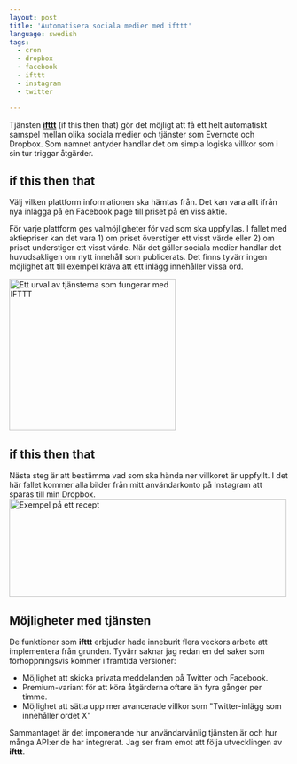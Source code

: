 ```yaml
---
layout: post
title: 'Automatisera sociala medier med ifttt'
language: swedish
tags:
  - cron
  - dropbox
  - facebook
  - ifttt
  - instagram
  - twitter

---
```


Tjänsten <b><a href="http://ifttt.com" target="_blank">ifttt</a></b> (if this then that) gör det möjligt att få ett helt automatiskt samspel mellan olika sociala medier och tjänster som Evernote och Dropbox. Som namnet antyder handlar det om simpla logiska villkor som i sin tur triggar åtgärder.

<h2>if <b>this</b> then that</h2>
Välj vilken plattform informationen ska hämtas från. Det kan vara allt ifrån nya inlägga på en Facebook page till priset på en viss aktie.

För varje plattform ges valmöjligheter för vad som ska uppfyllas. I fallet med aktiepriser kan det vara 1) om priset överstiger ett visst värde eller 2) om priset understiger ett visst värde. När det gäller sociala medier handlar det huvudsakligen om nytt innehåll som publicerats. Det finns tyvärr ingen möjlighet att till exempel kräva att ett inlägg innehåller vissa ord.

<img alt="Ett urval av tjänsterna som fungerar med IFTTT" src="{{ site.cloudfront_url }}/wordpress/wp-content/uploads/2011/11/Skarmavbild-2011-11-02-kl.-15.32.57-300x274.png" title="Skärmavbild 2011-11-02 kl. 15.32.57" width="300" height="274" class="aligncenter size-medium wp-image-211" />

<h2>if this then <b>that</b></h2>
Nästa steg är att bestämma vad som ska hända ner villkoret är uppfyllt. I det här fallet kommer alla bilder från mitt användarkonto på Instagram att sparas till min Dropbox.

<img alt="Exempel på ett recept" src="{{ site.cloudfront_url }}/wordpress/wp-content/uploads/2011/11/Skarmavbild-2011-11-02-kl.-15.40.29.png" title="Skärmavbild 2011-11-02 kl. 15.40.29" width="500" height="177" class="aligncenter size-full wp-image-218" />
<h2>Möjligheter med tjänsten</h2>
De funktioner som <b>ifttt</b> erbjuder hade inneburit flera veckors arbete att implementera från grunden. Tyvärr saknar jag redan en del saker som förhoppningsvis kommer i framtida versioner:

<ul>
<li>Möjlighet att skicka privata meddelanden på Twitter och Facebook.</li>
<li>Premium-variant för att köra åtgärderna oftare än fyra gånger per timme.</li>
<li>Möjlighet att sätta upp mer avancerade villkor som "Twitter-inlägg som innehåller ordet X"</li>
</ul>

Sammantaget är det imponerande hur användarvänlig tjänsten är och hur många API:er de har integrerat. Jag ser fram emot att följa utvecklingen av <b>ifttt</b>.
